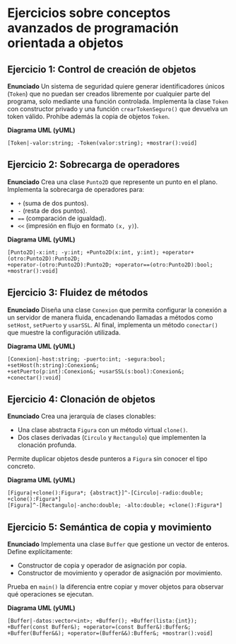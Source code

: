 # Ejercicios sobre conceptos avanzados de programación orientada a objetos

## Ejercicio 1: Control de creación de objetos

**Enunciado**
Un sistema de seguridad quiere generar identificadores únicos (`Token`) que no puedan ser creados libremente por cualquier parte del programa, solo mediante una función controlada. Implementa la clase `Token` con constructor privado y una función `crearTokenSeguro()` que devuelva un token válido.
Prohíbe además la copia de objetos `Token`.

**Diagrama UML (yUML)**

```
[Token|-valor:string; -Token(valor:string); +mostrar():void]
```

## Ejercicio 2: Sobrecarga de operadores

**Enunciado**
Crea una clase `Punto2D` que represente un punto en el plano. Implementa la sobrecarga de operadores para:

* `+` (suma de dos puntos).
* `-` (resta de dos puntos).
* `==` (comparación de igualdad).
* `<<` (impresión en flujo en formato `(x, y)`).

**Diagrama UML (yUML)**

```
[Punto2D|-x:int; -y:int; +Punto2D(x:int, y:int); +operator+(otro:Punto2D):Punto2D; 
+operator-(otro:Punto2D):Punto2D; +operator==(otro:Punto2D):bool; +mostrar():void]
```

## Ejercicio 3: Fluidez de métodos

**Enunciado**
Diseña una clase `Conexion` que permita configurar la conexión a un servidor de manera fluida, encadenando llamadas a métodos como `setHost`, `setPuerto` y `usarSSL`.
Al final, implementa un método `conectar()` que muestre la configuración utilizada.

**Diagrama UML (yUML)**

```
[Conexion|-host:string; -puerto:int; -segura:bool; +setHost(h:string):Conexion&; 
+setPuerto(p:int):Conexion&; +usarSSL(s:bool):Conexion&; +conectar():void]
```

## Ejercicio 4: Clonación de objetos

**Enunciado**
Crea una jerarquía de clases clonables:

* Una clase abstracta `Figura` con un método virtual `clone()`.
* Dos clases derivadas (`Circulo` y `Rectangulo`) que implementen la clonación profunda.

Permite duplicar objetos desde punteros a `Figura` sin conocer el tipo concreto.

**Diagrama UML (yUML)**

```
[Figura|+clone():Figura*; {abstract}]^-[Circulo|-radio:double; +clone():Figura*]
[Figura]^-[Rectangulo|-ancho:double; -alto:double; +clone():Figura*]
```

## Ejercicio 5: Semántica de copia y movimiento

**Enunciado**
Implementa una clase `Buffer` que gestione un vector de enteros. Define explícitamente:

* Constructor de copia y operador de asignación por copia.
* Constructor de movimiento y operador de asignación por movimiento.

Prueba en `main()` la diferencia entre copiar y mover objetos para observar qué operaciones se ejecutan.

**Diagrama UML (yUML)**

```
[Buffer|-datos:vector<int>; +Buffer(); +Buffer(lista:{int}); 
+Buffer(const Buffer&); +operator=(const Buffer&):Buffer&; 
+Buffer(Buffer&&); +operator=(Buffer&&):Buffer&; +mostrar():void]
```

